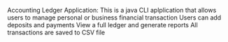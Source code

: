Accounting Ledger Application:
This is a java CLI aplplication that allows users to manage personal or business financial transaction
Users can add deposits and payments 
View a full ledger and generate reports
All transactions are saved to CSV file  
